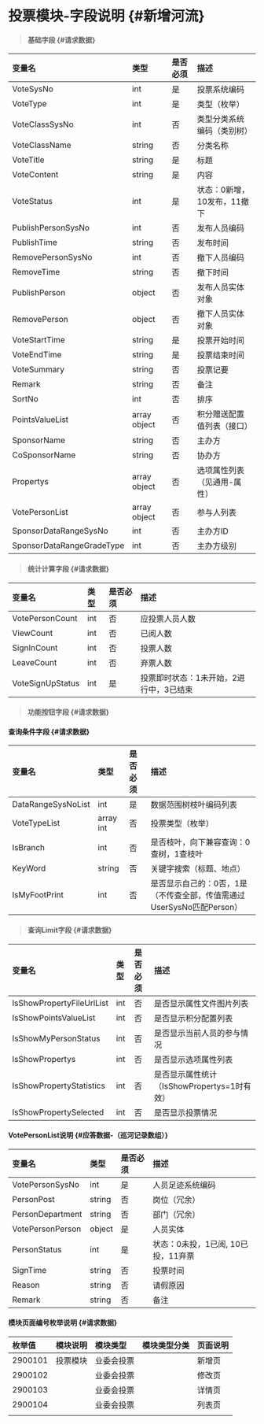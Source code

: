 # 投票模块-字段说明 {#新增河流}

> #### 基础字段 {#请求数据}

| 变量名 | 类型 | 是否必须 | 描述 |
| :--- | :--- | :--- | :--- |
| VoteSysNo | int | 是 | 投票系统编码 |
| VoteType | int | 是 | 类型（枚举） |
| VoteClassSysNo | int | 否 | 类型分类系统编码（类别树） |
| VoteClassName | string | 否 | 分类名称 |
| VoteTitle | string | 是 | 标题 |
| VoteContent | string | 是 | 内容 |
| VoteStatus | int | 是 | 状态：0新增，10发布，11撤下 |
| PublishPersonSysNo | int | 否 | 发布人员编码 |
| PublishTime | string | 否 | 发布时间 |
| RemovePersonSysNo | int | 否 | 撤下人员编码 |
| RemoveTime | string | 否 | 撤下时间 |
| PublishPerson | object | 否 | 发布人员实体对象 |
| RemovePerson | object | 否 | 撤下人员实体对象 |
| VoteStartTime | string | 是 | 投票开始时间 |
| VoteEndTime | string | 是 | 投票结束时间 |
| VoteSummary | string | 否 | 投票记要 |
| Remark | string | 否 | 备注 |
| SortNo | int | 否 | 排序 |
| PointsValueList | array object | 否 | 积分赠送配置值列表（接口） |
| SponsorName | string | 否 | 主办方 |
| CoSponsorName | string | 否 | 协办方 |
| Propertys | array object | 否 | 选项属性列表（见通用-属性） |
| VotePersonList | array object | 否 | 参与人列表 |
| SponsorDataRangeSysNo| int| 否 | 主办方ID |
| SponsorDataRangeGradeType| int| 否 | 主办方级别 |





> #### 统计计算字段 {#请求数据}

| 变量名 | 类型 | 是否必须 | 描述 |
| :--- | :--- | :--- | :--- |
| VotePersonCount | int | 否 | 应投票人员人数 |
| ViewCount | int | 否 | 已阅人数 |
| SignInCount | int | 否 | 投票人数 |
| LeaveCount | int | 否 | 弃票人数 |
| VoteSignUpStatus | int | 是 | 投票即时状态：1未开始，2进行中，3已结束 |

> #### 功能按钮字段 {#请求数据}

#### 查询条件字段 {#请求数据}

| 变量名 | 类型 | 是否必须 | 描述 |
| :--- | :--- | :--- | :--- |
| DataRangeSysNoList | int | 是 | 数据范围树枝叶编码列表 |
| VoteTypeList | array int | 否 | 投票类型（枚举） |
| IsBranch | int | 否 | 是否枝叶，向下兼容查询：0查树，1查枝叶 |
| KeyWord | string | 否 | 关键字搜索（标题、地点） |
| IsMyFootPrint | int | 否 | 是否显示自己的：0否，1是（不传查全部，传值需通过UserSysNo匹配Person） |

> #### 查询Limit字段 {#请求数据}

| 变量名 | 类型 | 是否必须 | 描述 |
| :--- | :--- | :--- | :--- |
| IsShowPropertyFileUrlList | int | 否 | 是否显示属性文件图片列表 |
| IsShowPointsValueList | int | 否 | 是否显示积分配置列表 |
| IsShowMyPersonStatus | int | 否 | 是否显示当前人员的参与情况 |
| IsShowPropertys | int | 否 | 是否显示选项属性列表 |
| IsShowPropertyStatistics | int | 否 | 是否显示属性统计（IsShowPropertys=1时有效） |
| IsShowPropertySelected | int | 否 | 是否显示投票情况 |

#### VotePersonList说明 {#应答数据-（巡河记录数组）}

| 变量名 | 类型 | 是否必须 | 描述 |
| :--- | :--- | :--- | :--- |
| VotePersonSysNo | int | 是 | 人员足迹系统编码 |
| PersonPost | string | 否 | 岗位（冗余） |
| PersonDepartment | string | 否 | 部门（冗余） |
| VotePersonPerson | object | 是 | 人员实体 |
| PersonStatus | int | 是 | 状态：0未投，1已阅, 10已投，11弃票 |
| SignTime | string | 否 | 投票时间 |
| Reason | string | 否 | 请假原因 |
| Remark | string | 否 | 备注 |

#### 模块页面编号枚举说明 {#请求数据}

| 枚举值 | 模块说明 | 模块类型 | 模块类型分类 | 页面说明 |
| :--- | :--- | :--- | :--- | :--- |
| 2900101 | 投票模块 | 业委会投票 |  | 新增页 |
| 2900102 |  | 业委会投票 |  | 修改页 |
| 2900103 |  | 业委会投票 |  | 详情页 |
| 2900104 |  | 业委会投票 |  | 列表页 |
|  |  |  |  |  |



